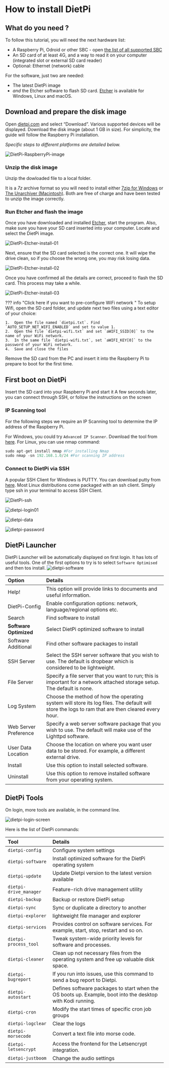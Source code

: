 # How to install DietPi

## What do you need ?

To follow this tutorial, you will need the next hardware list:

 - A Raspberry Pi, Odroid or other SBC - open [the list of all supported SBC](/../Hardware-Supported_SBC/)
 - An SD card of at least 4G, and a way to read it on your computer (integrated slot or external SD card reader)
 - Optional: Ethernet (network) cable

For the software, just two are needed:

 - The latest DietPi image
 - _and_ the Etcher software to flash SD card. [Etcher](https://etcher.io/) is available for Windows, Linux and macOS. 

## Download and prepare the disk image
Open [dietpi.com](https://dietpi.com#download) and select “Download”. Various supported devices will be displayed. Download the disk image (about 1 GB in size).
For simplicity, the guide will follow the Raspberry Pi installation. 

_Specific steps to different platforms are detailed below._

![DietPi-RaspberryPi-image](assets/images/DietPi-RaspberryPi-image.jpg)

### Unzip the disk image 

Unzip the dowloaded file to a local folder. 

It is a _7z_ archive format so you will need to install either [7zip for Windows](https://www.7-zip.org/) or [The Unarchiver (Macintosh)](http://wakaba.c3.cx/s/apps/unarchiver.html). Both are free of charge and have been tested to unzip the image correctly.

### Run Etcher and flash the image 

Once you have downloaded and installed [Etcher](https://etcher.io/), start the program. Also, make sure you have your SD card inserted into your computer.
Locate and select the DietPi image.

![DietPi-Etcher-install-01](assets/images/DietPi-Etcher-install-01.jpg)

Next, ensure that the SD card selected is the correct one. It will wipe the drive clean, so if you choose the wrong one, you may risk losing data.

![DietPi-Etcher-install-02](assets/images/DietPi-Etcher-install-02.jpg)

Once you have confirmed all the details are correct, proceed to flash the SD card. This process may take a while.

![DietPi-Etcher-install-03](assets/images/DietPi-Etcher-install-03.jpg)

??? info "Click here if you want to pre-configure WiFi network " 
	To setup Wifi, open the SD card folder, and update next two files using a text editor of your choice:

	1.  Open the file named `dietpi.txt`. Find `AUTO_SETUP_NET_WIFI_ENABLED` and set to value 1.
	2.  Open the file `dietpi-wifi.txt` and set `aWIFI_SSID[0]` to the name of your WiFi network. 
    3.  In the same file `dietpi-wifi.txt`, set `aWIFI_KEY[0]` to the password of your WiFi network.
    4.  Save and close the files

Remove the SD card from the PC and insert it into the Raspberry Pi to prepare to boot for the first time. 

## First boot on DietPi

Insert the SD card into your Raspberry Pi and start it
A few seconds later, you can connect through SSH, or follow the instructions on the screen

### IP Scanning tool

For the following steps we require an IP Scanning tool to determine the IP address of the Raspberry Pi. 

For Windows, you could try `Advanced IP Scanner`. Download the tool from [here](https://download.advanced-ip-scanner.com).
For Linux, you can use nmap command:

```python
sudo apt-get install nmap #For installing Nmap
sudo nmap -sn 192.168.1.0/24 #For scanning IP address
```

### Connect to DietPi via SSH

A popular SSH Client for Windows is PUTTY. You can download putty from [here](https://www.chiark.greenend.org.uk/~sgtatham/putty/latest.html). 
Most Linux distributions come packaged with an ssh client. Simply type ssh in your terminal to access SSH Client.

![DietPi-ssh](assets/images/dietpi-ssh.jpg)

![dietpi-login01](assets/images/dietpi-login01.jpg)

![dietpi-data](assets/images/dietpi-data-policy.jpg)

![dietpi-password](assets/images/dietpi-password-01.jpg)

## DietPi Launcher

DietPi Launcher will be automatically displayed on first login. It has lots of useful tools. 
One of the first options to try is to select `Software Optimised` and then tos install.
![dietpi-software](assets/images/dietpi-software.jpg)

Option | Details
:----------- |:-------------
Help!         | This option will provide links to documents and useful information.
DietPi-Config | Enable configuration options: network, language/regional options etc.
Search | Find software to install
**Software Optimized** | Select DietPi optimized software to install
Software Additional | Find other software packages to install
SSH Server | Select the SSH server software that you wish to use. The default is dropbear which is considered to be lightweight.
File Server | Specify a file server that you want to run; this is important for a network attached storage setup. The default is none.
Log System | Choose the method of how the operating system will store its log files. The default will store the logs to ram that are then cleared every hour.
Web Server Preference | Specify a web server software package that you wish to use. The default will make use of the Lighttpd software.
User Data Location | Choose the location on where you want user data to be stored. For example, a different external drive.
Install | Use this option to install selected software.
Uninstall | Use this option to remove installed software from your operating system.

## DietPi Tools

On login, more tools are available, in the command line.

![dietpi-login-screen](assets/images/dietpi-login-screen.jpg)

Here is the list of DietPi commands:
 
Tool | Details
:----------- |:-------------
`dietpi-config` | Configure system settings
`dietpi-software` | Install optimized software for the DietPi operating system
`dietpi-update` | Update Dietpi version to the latest version available
`dietpi-drive_manager` | Feature-rich drive management utility
`dietpi-backup` | Backup or restore DietPi setup
`dietpi-sync` | Sync or duplicate a directory to another
`dietpi-explorer` | lightweight file manager and explorer
`dietpi-services` | Provides control on software services. For example, start, stop, restart and so on.
`dietpi-process_tool` | Tweak system-wide priority levels for software and processes.
`dietpi-cleaner` | Clean up not necessary files from the operating system and free up valuable disk space.
`dietpi-bugreport` | If you run into issues, use this command to send a bug report to Dietpi.
`dietpi-autostart` | Defines software packages to start when the OS boots up. Example, boot into the desktop with Kodi running.
`dietpi-cron` | Modify the start times of specific cron job groups
`dietpi-logclear` | Clear the logs
`dietpi-morsecode` | Convert a text file into morse code.
`dietpi-letsencrypt` | Access the frontend for the Letsencrypt integration.
`dietpi-justboom` | Change the audio settings

